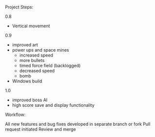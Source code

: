Project Steps:

0.8
- Vertical movement

0.9
- improved art
- power ups and space mines
	- increased speed
	- more bullets
	- timed force field (backlogged)
	- decreased speed
	- bomb
- Windows build

1.0
- improved boss AI
- high score save and display functionality


Workflow:

All new features and bug fixes developed in separate branch or fork
Pull request initiated
Review and merge

